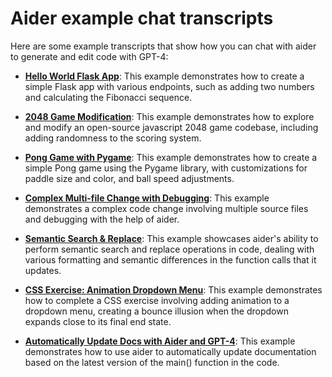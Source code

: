 # Aider example chat transcripts

Here are some example transcripts that show how you can chat with aider to generate and edit code with GPT-4:

* [**Hello World Flask App**](hello-world-flask.md): This example demonstrates how to create a simple Flask app with various endpoints, such as adding two numbers and calculating the Fibonacci sequence.

* [**2048 Game Modification**](2048-game.md): This example demonstrates how to explore and modify an open-source javascript 2048 game codebase, including adding randomness to the scoring system.

* [**Pong Game with Pygame**](pong.md): This example demonstrates how to create a simple Pong game using the Pygame library, with customizations for paddle size and color, and ball speed adjustments.

* [**Complex Multi-file Change with Debugging**](complex-change.md): This example demonstrates a complex code change involving multiple source files and debugging with the help of aider.

* [**Semantic Search & Replace**](semantic-search-replace.md): This example showcases aider's ability to perform semantic search and replace operations in code, dealing with various formatting and semantic differences in the function calls that it updates.

* [**CSS Exercise: Animation Dropdown Menu**](css-exercises.md): This example demonstrates how to complete a CSS exercise involving adding animation to a dropdown menu, creating a bounce illusion when the dropdown expands close to its final end state.

* [**Automatically Update Docs with Aider and GPT-4**](update-docs.md): This example demonstrates how to use aider to automatically update documentation based on the latest version of the main() function in the code.

